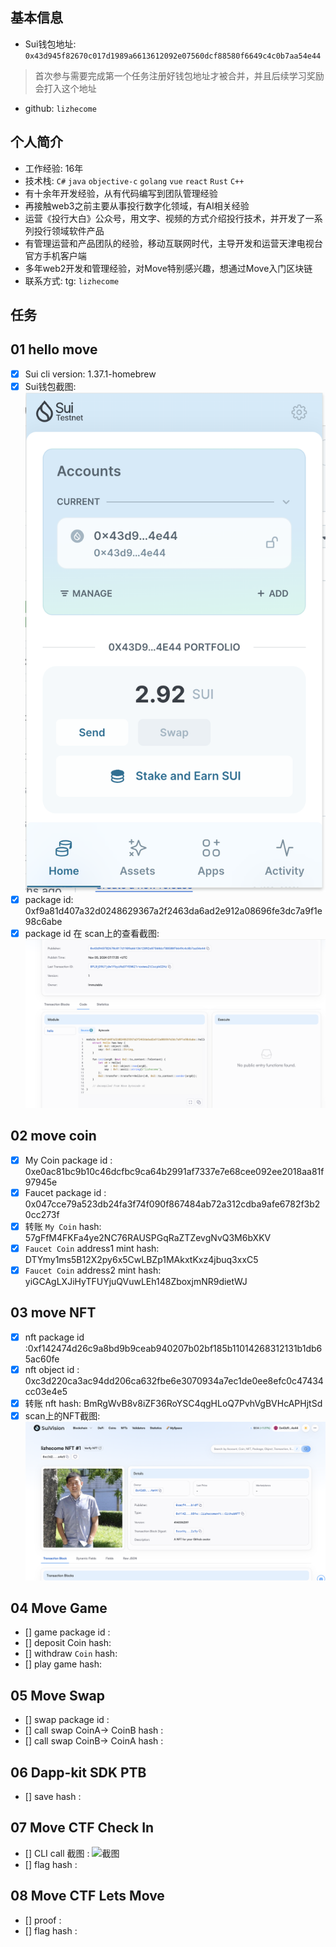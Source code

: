 ## 基本信息
- Sui钱包地址: `0x43d945f82670c017d1989a6613612092e07560dcf88580f6649c4c0b7aa54e44`
> 首次参与需要完成第一个任务注册好钱包地址才被合并，并且后续学习奖励会打入这个地址
- github: `lizhecome`

## 个人简介
- 工作经验: 16年
- 技术栈: `C#` `java` `objective-c` `golang` `vue` `react` `Rust` `C++` 
- 有十余年开发经验，从有代码编写到团队管理经验
- 再接触web3之前主要从事投行数字化领域，有AI相关经验
- 运营《投行大白》公众号，用文字、视频的方式介绍投行技术，并开发了一系列投行领域软件产品
- 有管理运营和产品团队的经验，移动互联网时代，主导开发和运营天津电视台官方手机客户端
- 多年web2开发和管理经验，对Move特别感兴趣，想通过Move入门区块链
- 联系方式: tg: `lizhecome` 

## 任务

##   01 hello move  
- [x] Sui cli version: 1.37.1-homebrew
- [x] Sui钱包截图: ![Sui钱包截图](./images/task1_sui_wallet.png)
- [x] package id: 0xf9a81d407a32d0248629367a2f2463da6ad2e912a08696fe3dc7a9f1e98c6abe
- [x] package id 在 scan上的查看截图:![Scan截图](./images/task1_page.png)

##   02 move coin
- [x] My Coin package id : 0xe0ac81bc9b10c46dcfbc9ca64b2991af7337e7e68cee092ee2018aa81f97945e
- [x] Faucet package id : 0x047cce79a523db24fa3f74f090f867484ab72a312cdba9afe6782f3b20cc273f
- [x] 转账 `My Coin` hash: 57gFfM4FKFa4ye2NC76RAUSPGqRaZTZevgNvQ3M6bXKV
- [x] `Faucet Coin` address1 mint hash: DTYmy1ms5B12X2py6x5CwLBZp1MAkxtKxz4jbuq3xxC5
- [x] `Faucet Coin` address2 mint hash: yiGCAgLXJiHyTFUYjuQVuwLEh148ZboxjmNR9dietWJ

##   03 move NFT
- [x] nft package id :0xf142474d26c9a8bd9b9ceab940207b02bf185b11014268312131b1db65ac60fe
- [x] nft object id : 0xc3d220ca3ac94dd206ca632fbe6e3070934a7ec1de0ee8efc0c47434cc03e4e5
- [x] 转账 nft hash: BmRgWvB8v8iZF36RoYSC4qgHLoQ7PvhVgBVHcAPHjtSd
- [x] scan上的NFT截图:![Scan截图](./images/GithubNFT.png)

##   04 Move Game
- [] game package id :
- [] deposit Coin hash:
- [] withdraw `Coin` hash:
- [] play game hash:

##   05 Move Swap
- [] swap package id :
- [] call swap CoinA-> CoinB  hash :
- [] call swap CoinB-> CoinA  hash :

##   06 Dapp-kit SDK PTB
- [] save hash :

##   07 Move CTF Check In
- [] CLI call 截图 : ![截图](./images/你的图片地址)
- [] flag hash :

##   08 Move CTF Lets Move
- [] proof : 
- [] flag hash :
